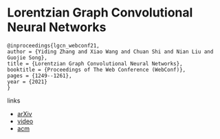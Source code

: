 # Lorentzian Graph Convolutional Neural Networks

```
@inproceedings{lgcn_webconf21,
author = {Yiding Zhang and Xiao Wang and Chuan Shi and Nian Liu and Guojie Song},
title = {Lorentzian Graph Convolutional Neural Networks},
booktitle = {Proceedings of The Web Conference (WebConf)},
pages = {1249--1261},
year = {2021}
}
```

links
- [arXiv](https://arxiv.org/abs/2104.07477)
- [video](https://www.youtube.com/watch?v=_OFVXDtjooU)
- [acm](https://dl.acm.org/doi/10.1145/3442381.3449872)